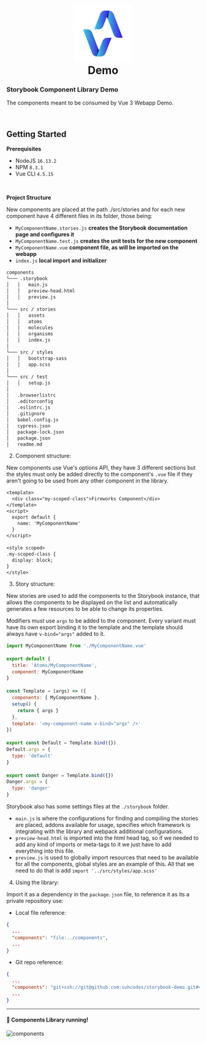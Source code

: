 
<div align="center">
    <img width=150 height=150 src="./public/logo.png" title="demo" />
    <h1 style="margin-top: 0px">Demo
    </h1>
</div>

### Storybook Component Library Demo
The components meant to be consumed by Vue 3 Webapp Demo.

<br>

## Getting Started

**Prerequisites**
* NodeJS `16.13.2`
* NPM `8.3.1`
* Vue CLI `4.5.15`
<br>

**Project Structure**

New components are placed at the path ./src/stories and for each new component have 4 different files in its folder, those being:

* `MyComponentName.stories.js` **creates the Storybook documentation page and configures it**
* `MyComponentName.test.js` **creates the unit tests for the new component**
* `MyComponentName.vue` **component file, as will be imported on the webapp**
* `index.js` **local import and initializer**

```
components
└─── .storybook
│   │   main.js
│   │   preview-head.html
│   │   preview.js
│
└─── src / stories
│   │   assets
│   │   atoms
│   │   molecules
│   │   organisms
│   │   index.js
│   
└─── src / styles
│   │   bootstrap-sass
│   │   app.scss
│ 
└─── src / test
│   │   setup.js
│ 
│   .browserlistrc
│   .editorconfig
│   .eslintrc.js
│   .gitignore
│   babel.config.js
│   cypress.json
│   package-lock.json
│   package.json
│   readme.md
```

2. Component structure:

New components use Vue's options API, they have 3 different sections but the styles must only be added directly to the component's `.vue` file if they aren't going to be used from any other component in the library.

```vue
<template>
  <div class="my-scoped-class">Fireworks Component</div>
</template>
<script>
  export default {
    name: 'MyComponentName'
  }
</script>

<style scoped>
.my-scoped-class {
  display: block;
}
</style>
```

3. Story structure:

New stories are used to add the components to the Storybook instance, that allows the components to be displayed on the list and automatically generates a few resources to be able to change its properties.

Modifiers must use `args` to be added to the component. Every variant must have its own export binding it to the template and the template should always have `v-bind="args"` added to it.

```js
import MyComponentName from './MyComponentName.vue'

export default {
  title: 'Atoms/MyComponentName',
  component: MyComponentName
}

const Template = (args) => ({
  components: { MyComponentName },
  setup() {
    return { args }
  },
  template: '<my-component-name v-bind="args" />'
})

export const Default = Template.bind({})
Default.args = {
  type: 'default'
}

export const Danger = Template.bind({})
Danger.args = {
  type: 'danger'
}
```

Storybook also has some settings files at the `./storybook` folder.
- `main.js` is where the configurations for finding and compiling the stories are placed, addons available for usage, specifies which framework is integrating with the library and webpack additional configurations.
- `preview-head.html` is imported into the html head tag, so if we needed to add any kind of imports or meta-tags to it we just have to add everything into this file.
- `preview.js` is used to globally import resources that need to be available for all the components, global styles are an example of this. All that we need to do that is add `import '../src/styles/app.scss'`

4. Using the library:

Import it as a dependency in the `package.json` file, to reference it as its a private repository use:

* Local file reference:

```json
{
  ...
  "components": "file:../components",
  ...
}
```

* Git repo reference:

```json
{
  ...
  "components": "git+ssh://git@github.com:suhcodes/storybook-demo.git#v1.0.0",
  ...
}
```

---

#### :tada: Components Library running!

![components]('./public/storybook.gif)
